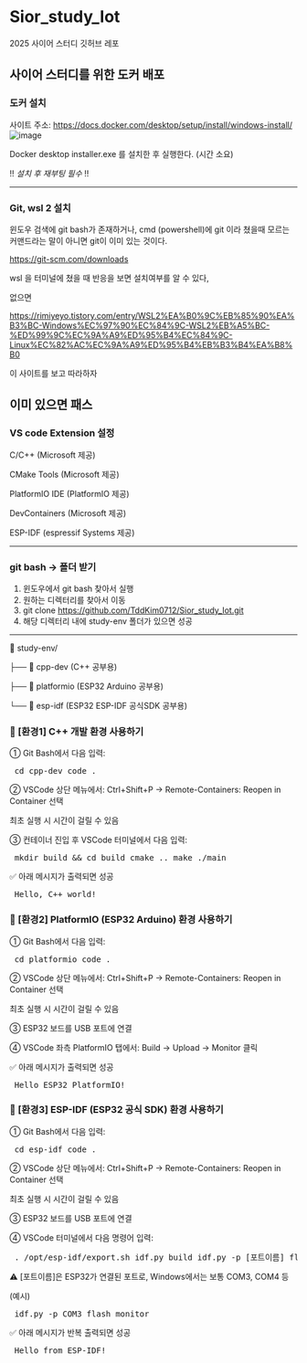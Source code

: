 # Sior_study_Iot
2025 사이어 스터디 깃허브 레포

## 사이어 스터디를 위한 도커 배포
### 도커 설치
사이트 주소:  https://docs.docker.com/desktop/setup/install/windows-install/
![image](https://github.com/user-attachments/assets/577c28a6-0357-4634-9831-425e9fe0dba9)

Docker desktop installer.exe 를 설치한 후 실행한다. (시간 소요)

!! _설치 후 재부팅 필수_ !!

---------------------------------

### Git, wsl 2 설치
윈도우 검색에 git bash가 존재하거나, cmd (powershell)에 git 이라 쳤을때 
모르는 커맨드라는 말이 아니면 git이 이미 있는 것이다.

https://git-scm.com/downloads

wsl 을 터미널에 쳤을 때 반응을 보면 설치여부를 알 수 있다,

없으면

https://rimiyeyo.tistory.com/entry/WSL2%EA%B0%9C%EB%85%90%EA%B3%BC-Windows%EC%97%90%EC%84%9C-WSL2%EB%A5%BC-%ED%99%9C%EC%9A%A9%ED%95%B4%EC%84%9C-Linux%EC%82%AC%EC%9A%A9%ED%95%B4%EB%B3%B4%EA%B8%B0

이 사이트를 보고 따라하자

이미 있으면 패스
-------------------------------
### VS code Extension 설정

C/C++ (Microsoft 제공)

CMake Tools (Microsoft 제공)

PlatformIO IDE (PlatformIO 제공)

DevContainers (Microsoft 제공)

ESP-IDF (espressif Systems 제공)

----------------------------
### git bash -> 폴더 받기

1. 윈도우에서 git bash 찾아서 실행
2. 원하는 디렉터리를 찾아서 이동
3. git clone https://github.com/TddKim0712/Sior_study_Iot.git
4. 해당 디렉터리 내에 study-env 폴더가 있으면 성공

--------------------------
📁 study-env/

├── 📁 cpp-dev (C++ 공부용)

├── 📁 platformio (ESP32 Arduino 공부용)

└── 📁 esp-idf (ESP32 ESP-IDF 공식SDK 공부용)


### 📌 [환경1] C++ 개발 환경 사용하기
① Git Bash에서 다음 입력:

<pre> cd cpp-dev code . </pre>
② VSCode 상단 메뉴에서:
Ctrl+Shift+P → Remote-Containers: Reopen in Container 선택

최초 실행 시 시간이 걸릴 수 있음

③ 컨테이너 진입 후 VSCode 터미널에서 다음 입력:

<pre> mkdir build && cd build cmake .. make ./main </pre>
✅ 아래 메시지가 출력되면 성공

<pre> Hello, C++ world! </pre>
### 📌 [환경2] PlatformIO (ESP32 Arduino) 환경 사용하기
① Git Bash에서 다음 입력:

<pre> cd platformio code . </pre>
② VSCode 상단 메뉴에서:
Ctrl+Shift+P → Remote-Containers: Reopen in Container 선택

최초 실행 시 시간이 걸릴 수 있음

③ ESP32 보드를 USB 포트에 연결

④ VSCode 좌측 PlatformIO 탭에서:
Build → Upload → Monitor 클릭

✅ 아래 메시지가 출력되면 성공

<pre> Hello ESP32 PlatformIO! </pre>
### 📌 [환경3] ESP-IDF (ESP32 공식 SDK) 환경 사용하기
① Git Bash에서 다음 입력:

<pre> cd esp-idf code . </pre>
② VSCode 상단 메뉴에서:
Ctrl+Shift+P → Remote-Containers: Reopen in Container 선택

최초 실행 시 시간이 걸릴 수 있음

③ ESP32 보드를 USB 포트에 연결

④ VSCode 터미널에서 다음 명령어 입력:

<pre> . /opt/esp-idf/export.sh idf.py build idf.py -p [포트이름] flash monitor </pre>
⚠️ [포트이름]은 ESP32가 연결된 포트로, Windows에서는 보통 COM3, COM4 등

(예시)

<pre> idf.py -p COM3 flash monitor </pre>
✅ 아래 메시지가 반복 출력되면 성공

<pre> Hello from ESP-IDF! </pre>



